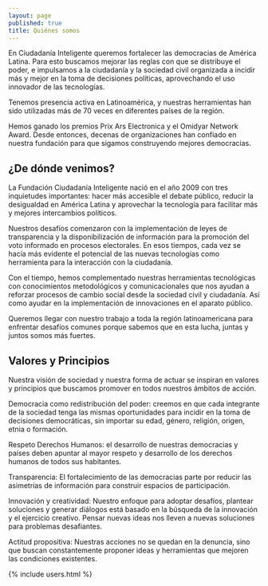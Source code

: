 ```yaml
---
layout: page
published: true
title: Quiénes somos 
---
```




En Ciudadanía Inteligente queremos fortalecer las democracias de América Latina. Para esto buscamos mejorar las reglas con que se distribuye el poder, e impulsamos a la ciudadanía y la sociedad civil organizada a incidir más y mejor en la toma de decisiones políticas, aprovechando el uso innovador de las tecnologías. 

Tenemos presencia activa en Latinoamérica, y nuestras herramientas han sido utilizadas más de 70 veces en diferentes países de la región. 

Hemos ganado los premios Prix Ars Electronica y el Omidyar Network Award. Desde entonces, decenas de organizaciones han confiado en nuestra fundación para que sigamos construyendo mejores democracias.

## ¿De dónde venimos?

La Fundación Ciudadanía Inteligente nació en el año 2009 con tres inquietudes importantes: hacer más accesible el debate público, reducir la desigualdad en América Latina y aprovechar la tecnología para facilitar más y mejores intercambios políticos.

Nuestros desafíos comenzaron con la implementación de leyes de transparencia y la disponibilización de información para la promoción del voto informado en procesos electorales. En esos tiempos, cada vez se hacía más evidente el potencial de las nuevas tecnologías como herramienta para la interacción con la ciudadanía. 

Con el tiempo, hemos complementado nuestras herramientas tecnológicas con conocimientos metodológicos y comunicacionales que nos ayudan a reforzar procesos de cambio social desde la sociedad civil y ciudadanía. Así como ayudar en la implementación de innovaciones en el aparato público.

Queremos llegar con nuestro trabajo a toda la región latinoamericana para enfrentar desafíos comunes porque sabemos que en esta lucha, juntas y juntos somos más fuertes.

## Valores y Principios

Nuestra visión de sociedad y nuestra forma de actuar se inspiran en valores y principios  que buscamos promover en todos nuestros ámbitos de acción.

Democracia como redistribución del poder: creemos en que cada integrante de la sociedad tenga las mismas oportunidades para incidir en la toma de decisiones democráticas, sin importar su edad, género, religión, origen, etnia o formación. 

Respeto Derechos Humanos: el desarrollo de nuestras democracias y países deben apuntar al mayor respeto y desarrollo de los derechos humanos de todos sus habitantes.

Transparencia: El fortalecimiento de las democracias parte por reducir las asimetrías de información para construir espacios de participación. 

Innovación y creatividad: Nuestro enfoque para adoptar desafíos, plantear soluciones y generar diálogos está basado en la búsqueda de la innovación y el ejercicio creativo. Pensar nuevas ideas nos lleven a nuevas soluciones para problemas desafiantes.

Actitud propositiva: Nuestras acciones no se quedan en la denuncia, sino que buscan constantemente proponer ideas y herramientas que mejoren las condiciones existentes.

{% include users.html %}

